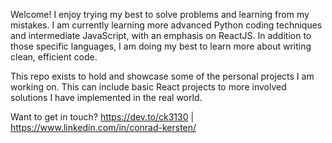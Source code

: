 Welcome! I enjoy trying my best to solve problems and learning from my mistakes. I am currently learning more advanced Python coding techniques and intermediate JavaScript, with an emphasis on ReactJS. In addition to those specific languages, I am doing my best to learn more about writing clean, efficient code. 

This repo exists to hold and showcase some of the personal projects I am working on. This can include basic React projects to more involved solutions I have implemented in the real world. 

Want to get in touch? https://dev.to/ck3130 | https://www.linkedin.com/in/conrad-kersten/ 

